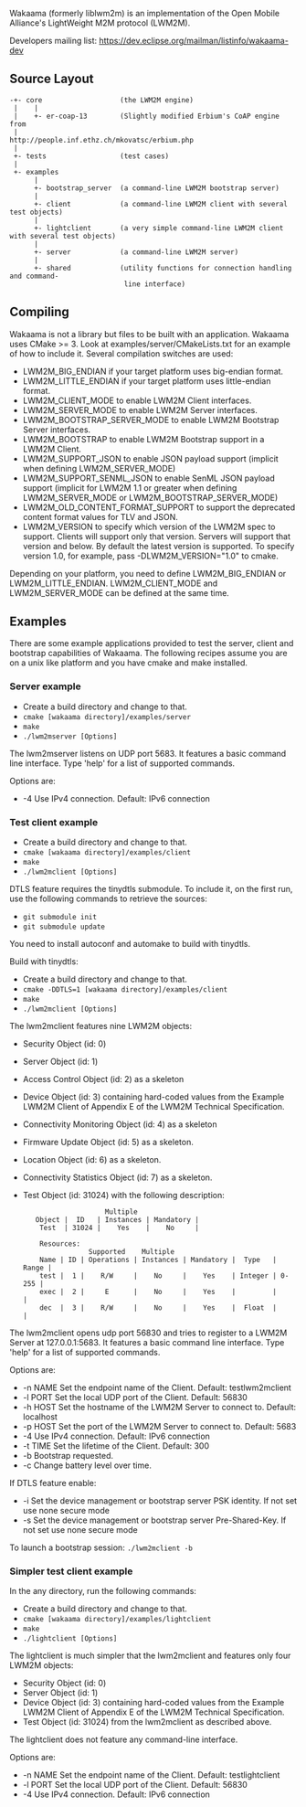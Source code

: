 Wakaama (formerly liblwm2m) is an implementation of the Open Mobile Alliance's LightWeight M2M
protocol (LWM2M).

Developers mailing list: https://dev.eclipse.org/mailman/listinfo/wakaama-dev

## Source Layout

    -+- core                   (the LWM2M engine)
     |    |
     |    +- er-coap-13        (Slightly modified Erbium's CoAP engine from
     |                          http://people.inf.ethz.ch/mkovatsc/erbium.php
     |
     +- tests                  (test cases)
     |
     +- examples
          |
          +- bootstrap_server  (a command-line LWM2M bootstrap server)
          |
          +- client            (a command-line LWM2M client with several test objects)
          |
          +- lightclient       (a very simple command-line LWM2M client with several test objects)
          |
          +- server            (a command-line LWM2M server)
          |
          +- shared            (utility functions for connection handling and command-
                                line interface)


## Compiling

Wakaama is not a library but files to be built with an application.
Wakaama uses CMake >= 3. Look at examples/server/CMakeLists.txt for an
example of how to include it.
Several compilation switches are used:
 - LWM2M_BIG_ENDIAN if your target platform uses big-endian format.
 - LWM2M_LITTLE_ENDIAN if your target platform uses little-endian format.
 - LWM2M_CLIENT_MODE to enable LWM2M Client interfaces.
 - LWM2M_SERVER_MODE to enable LWM2M Server interfaces.
 - LWM2M_BOOTSTRAP_SERVER_MODE to enable LWM2M Bootstrap Server interfaces.
 - LWM2M_BOOTSTRAP to enable LWM2M Bootstrap support in a LWM2M Client.
 - LWM2M_SUPPORT_JSON to enable JSON payload support (implicit when defining LWM2M_SERVER_MODE)
 - LWM2M_SUPPORT_SENML_JSON to enable SenML JSON payload support (implicit for LWM2M 1.1 or greater when defining LWM2M_SERVER_MODE or LWM2M_BOOTSTRAP_SERVER_MODE)
 - LWM2M_OLD_CONTENT_FORMAT_SUPPORT to support the deprecated content format values for TLV and JSON.
 - LWM2M_VERSION to specify which version of the LWM2M spec to support.
   Clients will support only that version. Servers will support that version and below.
   By default the latest version is supported. To specify version 1.0, for example, pass
   -DLWM2M_VERSION="1.0" to cmake.

Depending on your platform, you need to define LWM2M_BIG_ENDIAN or LWM2M_LITTLE_ENDIAN.
LWM2M_CLIENT_MODE and LWM2M_SERVER_MODE can be defined at the same time.


## Examples

There are some example applications provided to test the server, client and bootstrap capabilities of Wakaama.
The following recipes assume you are on a unix like platform and you have cmake and make installed.

### Server example
 * Create a build directory and change to that.
 * ``cmake [wakaama directory]/examples/server``
 * ``make``
 * ``./lwm2mserver [Options]``

The lwm2mserver listens on UDP port 5683. It features a basic command line
interface. Type 'help' for a list of supported commands.

Options are:
 - -4		Use IPv4 connection. Default: IPv6 connection

### Test client example
 * Create a build directory and change to that.
 * ``cmake [wakaama directory]/examples/client``
 * ``make``
 * ``./lwm2mclient [Options]``

DTLS feature requires the tinydtls submodule. To include it, on the first run,
use the following commands to retrieve the sources:
 * ``git submodule init``
 * ``git submodule update``

You need to install autoconf and automake to build with tinydtls.

Build with tinydtls:
 * Create a build directory and change to that.
 * ``cmake -DDTLS=1 [wakaama directory]/examples/client``
 * ``make``
 * ``./lwm2mclient [Options]``

The lwm2mclient features nine LWM2M objects:
 - Security Object (id: 0)
 - Server Object (id: 1)
 - Access Control Object (id: 2) as a skeleton
 - Device Object (id: 3) containing hard-coded values from the Example LWM2M
 Client of Appendix E of the LWM2M Technical Specification.
 - Connectivity Monitoring Object (id: 4) as a skeleton
 - Firmware Update Object (id: 5) as a skeleton.
 - Location Object (id: 6) as a skeleton.
 - Connectivity Statistics Object (id: 7) as a skeleton.
 - Test Object (id: 31024) with the following description:

                           Multiple
          Object |  ID   | Instances | Mandatory |
           Test  | 31024 |    Yes    |    No     |

           Resources:
                       Supported    Multiple
           Name | ID | Operations | Instances | Mandatory |  Type   | Range |
           test |  1 |    R/W     |    No     |    Yes    | Integer | 0-255 |
           exec |  2 |     E      |    No     |    Yes    |         |       |
           dec  |  3 |    R/W     |    No     |    Yes    |  Float  |       |

The lwm2mclient opens udp port 56830 and tries to register to a LWM2M Server at
127.0.0.1:5683. It features a basic command line interface. Type 'help' for a
list of supported commands.

Options are:
- -n NAME	Set the endpoint name of the Client. Default: testlwm2mclient
- -l PORT	Set the local UDP port of the Client. Default: 56830
- -h HOST	Set the hostname of the LWM2M Server to connect to. Default: localhost
- -p HOST	Set the port of the LWM2M Server to connect to. Default: 5683
- -4		Use IPv4 connection. Default: IPv6 connection
- -t TIME	Set the lifetime of the Client. Default: 300
- -b		Bootstrap requested.
- -c		Change battery level over time.
  
If DTLS feature enable:
- -i Set the device management or bootstrap server PSK identity. If not set use none secure mode
- -s Set the device management or bootstrap server Pre-Shared-Key. If not set use none secure mode

To launch a bootstrap session:
``./lwm2mclient -b``

### Simpler test client example

In the any directory, run the following commands:
 * Create a build directory and change to that.
 * ``cmake [wakaama directory]/examples/lightclient``
 * ``make``
 * ``./lightclient [Options]``

The lightclient is much simpler that the lwm2mclient and features only four
LWM2M objects:
 - Security Object (id: 0)
 - Server Object (id: 1)
 - Device Object (id: 3) containing hard-coded values from the Example LWM2M
 Client of Appendix E of the LWM2M Technical Specification.
 - Test Object (id: 31024) from the lwm2mclient as described above.

The lightclient does not feature any command-line interface.

Options are:
 -  -n NAME	Set the endpoint name of the Client. Default: testlightclient
 - -l PORT	Set the local UDP port of the Client. Default: 56830
 - -4		Use IPv4 connection. Default: IPv6 connection

